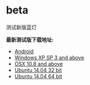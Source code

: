 # beta
测试新版蓝灯

**最新测试版下载地址:**
- [Android](https://raw.githubusercontent.com/getlantern/lantern-binaries/master/lantern-installer-preview.apk)
- [Windows XP SP 3 and above](https://raw.githubusercontent.com/getlantern/lantern-binaries/master/lantern-installer-preview.exe)
- [OSX 10.8 and above](https://raw.githubusercontent.com/getlantern/lantern-binaries/master/lantern-installer-preview.dmg)
- [Ubuntu 14.04 32 bit](https://raw.githubusercontent.com/getlantern/lantern-binaries/master/lantern-installer-preview-32-bit.deb)
- [Ubuntu 14.04 64 bit](https://raw.githubusercontent.com/getlantern/lantern-binaries/master/lantern-installer-preview-64-bit.deb)
